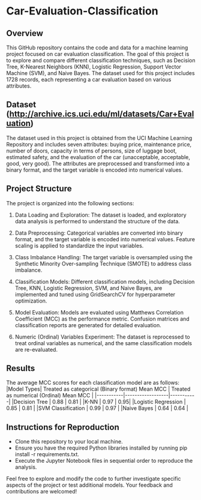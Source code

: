 # Car-Evaluation-Classification

## Overview
This GitHub repository contains the code and data for a machine learning project focused on car evaluation classification. The goal of this project is to explore and compare different classification techniques, such as Decision Tree, K-Nearest Neighbors (KNN), Logistic Regression, Support Vector Machine (SVM), and Naive Bayes. The dataset used for this project includes 1728 records, each representing a car evaluation based on various attributes.

## Dataset (http://archive.ics.uci.edu/ml/datasets/Car+Evaluation)
The dataset used in this project is obtained from the UCI Machine Learning Repository and includes seven attributes: buying price, maintenance price, number of doors, capacity in terms of persons, size of luggage boot, estimated safety, and the evaluation of the car (unacceptable, acceptable, good, very good). The attributes are preprocessed and transformed into a binary format, and the target variable is encoded into numerical values.

## Project Structure
The project is organized into the following sections:

1. Data Loading and Exploration: The dataset is loaded, and exploratory data analysis is performed to understand the structure of the data.

2. Data Preprocessing: Categorical variables are converted into binary format, and the target variable is encoded into numerical values. Feature scaling is applied to standardize the input variables.

3. Class Imbalance Handling: The target variable is oversampled using the Synthetic Minority Over-sampling Technique (SMOTE) to address class imbalance.

4. Classification Models: Different classification models, including Decision Tree, KNN, Logistic Regression, SVM, and Naive Bayes, are implemented and tuned using GridSearchCV for hyperparameter optimization.

5. Model Evaluation: Models are evaluated using Matthews Correlation Coefficient (MCC) as the performance metric. Confusion matrices and classification reports are generated for detailed evaluation.

6. Numeric (Ordinal) Variables Experiment: The dataset is reprocessed to treat ordinal variables as numerical, and the same classification models are re-evaluated.

## Results
The average MCC scores for each classification model are as follows:
|Model Types| Treated as categorical (Binary format) Mean MCC | Treated as numerical (Ordinal) Mean MCC |
|-----------|------------------|-----------|
|Decision Tree | 0.88 | 0.81 |
|K-NN | 0.97 | 0.95|
|Logistic Regression | 0.85 | 0.81 |
|SVM Classification | 0.99 | 0.97 |
|Naive Bayes | 0.64 | 0.64 |


## Instructions for Reproduction
- Clone this repository to your local machine.
- Ensure you have the required Python libraries installed by running pip install -r requirements.txt.
- Execute the Jupyter Notebook files in sequential order to reproduce the analysis.


Feel free to explore and modify the code to further investigate specific aspects of the project or test additional models. Your feedback and contributions are welcomed!
